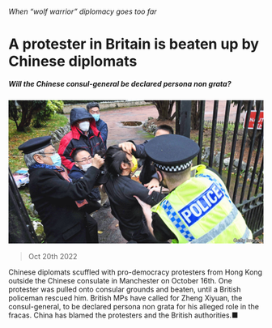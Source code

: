 ###### When “wolf warrior” diplomacy goes too far

# A protester in Britain is beaten up by Chinese diplomats 

##### Will the Chinese consul-general be declared persona non grata? 

![image](images/20221022_CNP002.jpg) 

> Oct 20th 2022 

Chinese diplomats scuffled with pro-democracy protesters from Hong Kong outside the Chinese consulate in Manchester on October 16th. One protester was pulled onto consular grounds and beaten, until a British policeman rescued him. British MPs have called for Zheng Xiyuan, the consul-general, to be declared persona non grata for his alleged role in the fracas. China has blamed the protesters and the British authorities.■


